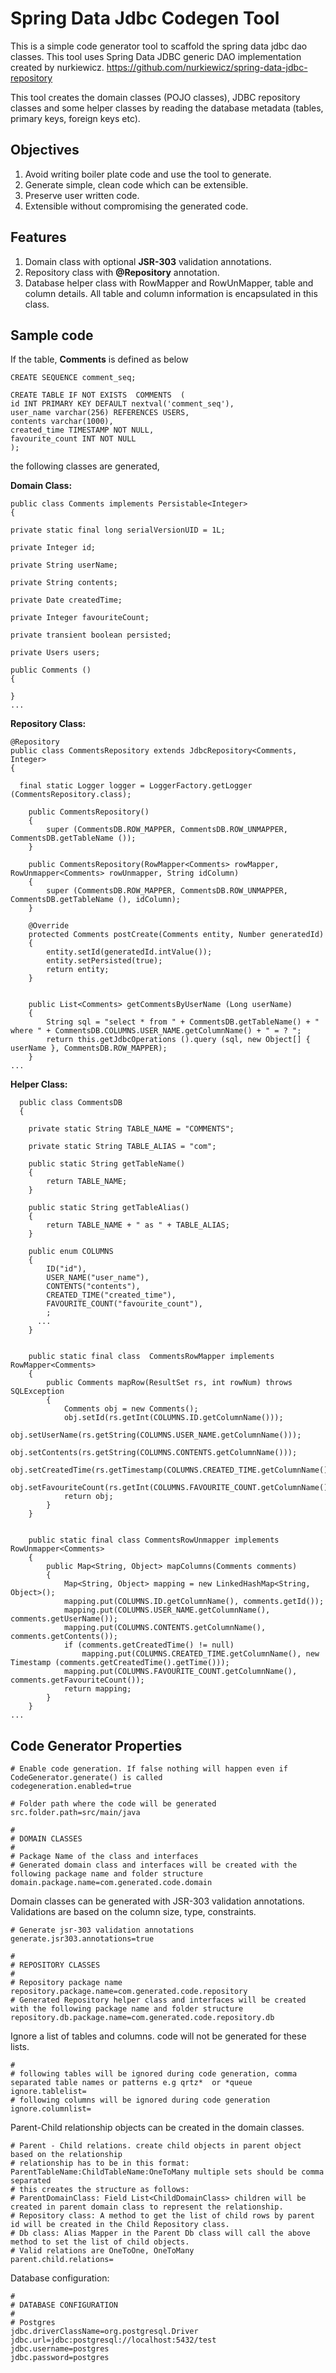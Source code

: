 Spring Data Jdbc Codegen Tool
=============================

This is a simple code generator tool to scaffold the spring data jdbc dao classes.
This tool uses Spring Data JDBC generic DAO implementation created by nurkiewicz.
https://github.com/nurkiewicz/spring-data-jdbc-repository

 
This tool creates the domain classes (POJO classes), JDBC repository classes and some helper classes by reading the database metadata (tables, primary keys, foreign keys etc).

Objectives
----------
  1. Avoid writing boiler plate code and use the tool to generate.
  2. Generate simple, clean code which can be extensible. 
  3. Preserve user written code.
  4. Extensible without compromising the generated code.

Features
--------
  1. Domain class with optional **JSR-303** validation annotations.
  2. Repository class with **@Repository** annotation.
  3. Database helper class with RowMapper and RowUnMapper, table and column details. All table and column information is encapsulated in this class.
  

Sample code
-----------
  If the table, **Comments** is defined as below

    CREATE SEQUENCE comment_seq;
    
    CREATE TABLE IF NOT EXISTS  COMMENTS  (
    id INT PRIMARY KEY DEFAULT nextval('comment_seq'),
    user_name varchar(256) REFERENCES USERS,
    contents varchar(1000),
    created_time TIMESTAMP NOT NULL,
    favourite_count INT NOT NULL
    );


  the following classes are generated,


  **Domain Class:**
  
    public class Comments implements Persistable<Integer>
    {
    
    private static final long serialVersionUID = 1L;
    
    private Integer id;
    
    private String userName;
    
    private String contents;
    
    private Date createdTime;
    
    private Integer favouriteCount;
    
    private transient boolean persisted;
    
    private Users users;
    
    public Comments ()
    {
    
    }
    ...

  
  **Repository Class:**
  
    @Repository
    public class CommentsRepository extends JdbcRepository<Comments, Integer>
    {
    
      final static Logger logger = LoggerFactory.getLogger (CommentsRepository.class);
    
    	public CommentsRepository()
    	{
    		super (CommentsDB.ROW_MAPPER, CommentsDB.ROW_UNMAPPER, CommentsDB.getTableName ());
    	}
    
    	public CommentsRepository(RowMapper<Comments> rowMapper, RowUnmapper<Comments> rowUnmapper, String idColumn)
    	{
    		super (CommentsDB.ROW_MAPPER, CommentsDB.ROW_UNMAPPER, CommentsDB.getTableName (), idColumn);
    	}
    
    	@Override
    	protected Comments postCreate(Comments entity, Number generatedId)
    	{
    		entity.setId(generatedId.intValue());
    		entity.setPersisted(true);
    		return entity;
    	}
    
    
    	public List<Comments> getCommentsByUserName (Long userName)
    	{
    		String sql = "select * from " + CommentsDB.getTableName() + " where " + CommentsDB.COLUMNS.USER_NAME.getColumnName() + " = ? ";
    		return this.getJdbcOperations ().query (sql, new Object[] { userName }, CommentsDB.ROW_MAPPER);
    	}
    ...
    
  **Helper Class:**
  
      public class CommentsDB
      {
      
        private static String TABLE_NAME = "COMMENTS";
      
      	private static String TABLE_ALIAS = "com";
      
      	public static String getTableName()
      	{
      		return TABLE_NAME;
      	}
      
      	public static String getTableAlias()
      	{
      		return TABLE_NAME + " as " + TABLE_ALIAS;
      	}
      
      	public enum COLUMNS
      	{
      		ID("id"),
      		USER_NAME("user_name"),
      		CONTENTS("contents"),
      		CREATED_TIME("created_time"),
      		FAVOURITE_COUNT("favourite_count"),
      		;
          ...
        }
        
    
    	public static final class  CommentsRowMapper implements RowMapper<Comments>
    	{
    		public Comments mapRow(ResultSet rs, int rowNum) throws SQLException 
    		{
    			Comments obj = new Comments();
    			obj.setId(rs.getInt(COLUMNS.ID.getColumnName()));
    			obj.setUserName(rs.getString(COLUMNS.USER_NAME.getColumnName()));
    			obj.setContents(rs.getString(COLUMNS.CONTENTS.getColumnName()));
    			obj.setCreatedTime(rs.getTimestamp(COLUMNS.CREATED_TIME.getColumnName()));
    			obj.setFavouriteCount(rs.getInt(COLUMNS.FAVOURITE_COUNT.getColumnName()));
    			return obj;
    		}
    	}
    
    	
    	public static final class CommentsRowUnmapper implements RowUnmapper<Comments>
    	{
    		public Map<String, Object> mapColumns(Comments comments)
    		{
    			Map<String, Object> mapping = new LinkedHashMap<String, Object>();
    			mapping.put(COLUMNS.ID.getColumnName(), comments.getId());
    			mapping.put(COLUMNS.USER_NAME.getColumnName(), comments.getUserName());
    			mapping.put(COLUMNS.CONTENTS.getColumnName(), comments.getContents());
    			if (comments.getCreatedTime() != null)
    				mapping.put(COLUMNS.CREATED_TIME.getColumnName(), new Timestamp (comments.getCreatedTime().getTime()));
    			mapping.put(COLUMNS.FAVOURITE_COUNT.getColumnName(), comments.getFavouriteCount());
    			return mapping;
    		}
    	}
    ...

Code Generator Properties
-------------------------


    # Enable code generation. If false nothing will happen even if CodeGenerator.generate() is called
    codegeneration.enabled=true
    
    # Folder path where the code will be generated
    src.folder.path=src/main/java
    
    #
    # DOMAIN CLASSES
    #
    # Package Name of the class and interfaces
    # Generated domain class and interfaces will be created with the following package name and folder structure
    domain.package.name=com.generated.code.domain
    
Domain classes can be generated with JSR-303 validation annotations. Validations are based on the column size, type, constraints.

    # Generate jsr-303 validation annotations
    generate.jsr303.annotations=true
   
    #
    # REPOSITORY CLASSES
    #
    # Repository package name
    repository.package.name=com.generated.code.repository
    # Generated Repository helper class and interfaces will be created with the following package name and folder structure
    repository.db.package.name=com.generated.code.repository.db
    
Ignore a list of tables and columns. code will not be generated for these lists.

    #
    # following tables will be ignored during code generation, comma separated table names or patterns e.g qrtz*  or *queue
    ignore.tablelist=
    # following columns will be ignored during code generation
    ignore.columnlist=
   
Parent-Child relationship objects can be created in the domain classes.   
   
    # Parent - Child relations. create child objects in parent object based on the relationship
    # relationship has to be in this format: ParentTableName:ChildTableName:OneToMany multiple sets should be comma separated
    # this creates the structure as follows:
    # ParentDomainClass: Field List<ChildDomainClass> children will be created in parent domain class to represent the relationship.
    # Repository class: A method to get the list of child rows by parent id will be created in the Child Repository class.
    # Db class: Alias Mapper in the Parent Db class will call the above method to set the list of child objects.
    # Valid relations are OneToOne, OneToMany
    parent.child.relations=
    
 Database configuration:
 
    #
    # DATABASE CONFIGURATION
    #
    # Postgres
    jdbc.driverClassName=org.postgresql.Driver
    jdbc.url=jdbc:postgresql://localhost:5432/test
    jdbc.username=postgres
    jdbc.password=postgres


